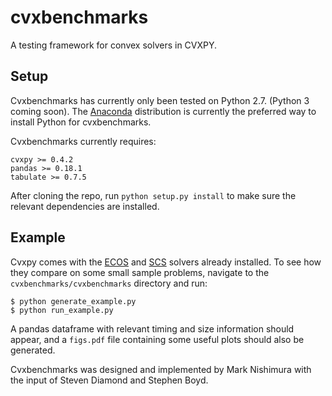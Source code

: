 # cvxbenchmarks
A testing framework for convex solvers in CVXPY.

## Setup
Cvxbenchmarks has currently only been tested on Python 2.7. (Python 3 coming soon). 
The [Anaconda](https://www.continuum.io/downloads "Anaconda Download Page") distribution is currently the
preferred way to install Python for cvxbenchmarks.

Cvxbenchmarks currently requires:
~~~
cvxpy >= 0.4.2
pandas >= 0.18.1
tabulate >= 0.7.5
~~~

After cloning the repo, run `python setup.py install` to make sure the relevant dependencies are installed.

## Example
Cvxpy comes with the [ECOS](https://github.com/embotech/ecos "ECOS") and [SCS](https://github.com/cvxgrp/scs "SCS")
solvers already installed. To see how they compare on some small sample problems, navigate to the `cvxbenchmarks/cvxbenchmarks` directory and run:
~~~
$ python generate_example.py
$ python run_example.py
~~~
A pandas dataframe with relevant timing and size information should appear, and a `figs.pdf` file 
containing some useful plots should also be generated.

Cvxbenchmarks was designed and implemented by Mark Nishimura with the 
input of Steven Diamond and Stephen Boyd.
